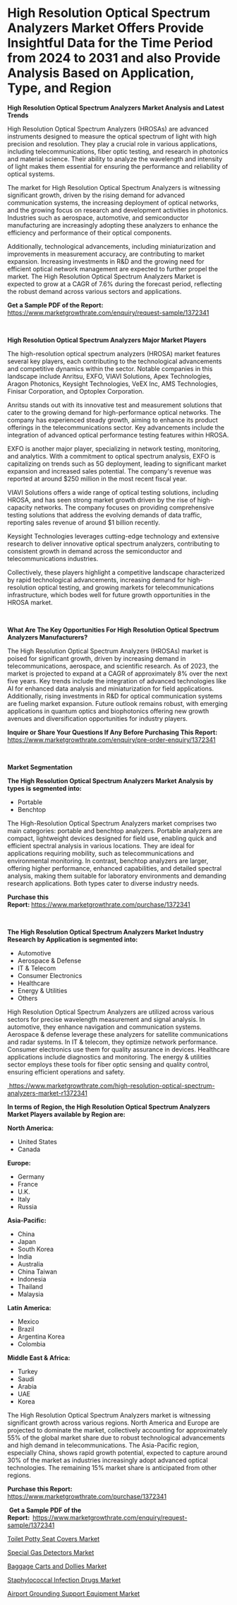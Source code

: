 <p><h1>High Resolution Optical Spectrum Analyzers Market Offers Provide Insightful Data for the Time Period from 2024 to 2031 and also Provide Analysis Based on Application, Type, and Region</h1></p><p><strong>High Resolution Optical Spectrum Analyzers Market Analysis and Latest Trends</strong></p>
<p><p>High Resolution Optical Spectrum Analyzers (HROSAs) are advanced instruments designed to measure the optical spectrum of light with high precision and resolution. They play a crucial role in various applications, including telecommunications, fiber optic testing, and research in photonics and material science. Their ability to analyze the wavelength and intensity of light makes them essential for ensuring the performance and reliability of optical systems.</p><p>The market for High Resolution Optical Spectrum Analyzers is witnessing significant growth, driven by the rising demand for advanced communication systems, the increasing deployment of optical networks, and the growing focus on research and development activities in photonics. Industries such as aerospace, automotive, and semiconductor manufacturing are increasingly adopting these analyzers to enhance the efficiency and performance of their optical components.</p><p>Additionally, technological advancements, including miniaturization and improvements in measurement accuracy, are contributing to market expansion. Increasing investments in R&D and the growing need for efficient optical network management are expected to further propel the market. The High Resolution Optical Spectrum Analyzers Market is expected to grow at a CAGR of 7.6% during the forecast period, reflecting the robust demand across various sectors and applications.</p></p>
<p><strong>Get a Sample PDF of the Report:&nbsp;</strong> <a href="https://www.marketgrowthrate.com/enquiry/request-sample/1372341">https://www.marketgrowthrate.com/enquiry/request-sample/1372341</a></p>
<p>&nbsp;</p>
<p><strong>High Resolution Optical Spectrum Analyzers Major Market Players</strong></p>
<p><p>The high-resolution optical spectrum analyzers (HROSA) market features several key players, each contributing to the technological advancements and competitive dynamics within the sector. Notable companies in this landscape include Anritsu, EXFO, VIAVI Solutions, Apex Technologies, Aragon Photonics, Keysight Technologies, VeEX Inc, AMS Technologies, Finisar Corporation, and Optoplex Corporation.</p><p>Anritsu stands out with its innovative test and measurement solutions that cater to the growing demand for high-performance optical networks. The company has experienced steady growth, aiming to enhance its product offerings in the telecommunications sector. Key advancements include the integration of advanced optical performance testing features within HROSA.</p><p>EXFO is another major player, specializing in network testing, monitoring, and analytics. With a commitment to optical spectrum analysis, EXFO is capitalizing on trends such as 5G deployment, leading to significant market expansion and increased sales potential. The company's revenue was reported at around $250 million in the most recent fiscal year.</p><p>VIAVI Solutions offers a wide range of optical testing solutions, including HROSA, and has seen strong market growth driven by the rise of high-capacity networks. The company focuses on providing comprehensive testing solutions that address the evolving demands of data traffic, reporting sales revenue of around $1 billion recently.</p><p>Keysight Technologies leverages cutting-edge technology and extensive research to deliver innovative optical spectrum analyzers, contributing to consistent growth in demand across the semiconductor and telecommunications industries.</p><p>Collectively, these players highlight a competitive landscape characterized by rapid technological advancements, increasing demand for high-resolution optical testing, and growing markets for telecommunications infrastructure, which bodes well for future growth opportunities in the HROSA market.</p></p>
<p>&nbsp;</p>
<p><strong>What Are The Key Opportunities For High Resolution Optical Spectrum Analyzers Manufacturers?</strong></p>
<p><p>The High Resolution Optical Spectrum Analyzers (HROSAs) market is poised for significant growth, driven by increasing demand in telecommunications, aerospace, and scientific research. As of 2023, the market is projected to expand at a CAGR of approximately 8% over the next five years. Key trends include the integration of advanced technologies like AI for enhanced data analysis and miniaturization for field applications. Additionally, rising investments in R&D for optical communication systems are fueling market expansion. Future outlook remains robust, with emerging applications in quantum optics and biophotonics offering new growth avenues and diversification opportunities for industry players.</p></p>
<p><strong>Inquire or Share Your Questions If Any Before Purchasing This Report:</strong> <a href="https://www.marketgrowthrate.com/enquiry/pre-order-enquiry/1372341">https://www.marketgrowthrate.com/enquiry/pre-order-enquiry/1372341</a></p>
<p>&nbsp;</p>
<p><strong>Market Segmentation</strong></p>
<p><strong>The High Resolution Optical Spectrum Analyzers Market Analysis by types is segmented into:</strong></p>
<p><ul><li>Portable</li><li>Benchtop</li></ul></p>
<p><p>The High-Resolution Optical Spectrum Analyzers market comprises two main categories: portable and benchtop analyzers. Portable analyzers are compact, lightweight devices designed for field use, enabling quick and efficient spectral analysis in various locations. They are ideal for applications requiring mobility, such as telecommunications and environmental monitoring. In contrast, benchtop analyzers are larger, offering higher performance, enhanced capabilities, and detailed spectral analysis, making them suitable for laboratory environments and demanding research applications. Both types cater to diverse industry needs.</p></p>
<p><strong>Purchase this Report:&nbsp;</strong><a href="https://www.marketgrowthrate.com/purchase/1372341">https://www.marketgrowthrate.com/purchase/1372341</a></p>
<p>&nbsp;</p>
<p><strong>The High Resolution Optical Spectrum Analyzers Market Industry Research by Application is segmented into:</strong></p>
<p><ul><li>Automotive</li><li>Aerospace & Defense</li><li>IT & Telecom</li><li>Consumer Electronics</li><li>Healthcare</li><li>Energy & Utilities</li><li>Others</li></ul></p>
<p><p>High Resolution Optical Spectrum Analyzers are utilized across various sectors for precise wavelength measurement and signal analysis. In automotive, they enhance navigation and communication systems. Aerospace & defense leverage these analyzers for satellite communications and radar systems. In IT & telecom, they optimize network performance. Consumer electronics use them for quality assurance in devices. Healthcare applications include diagnostics and monitoring. The energy & utilities sector employs these tools for fiber optic sensing and quality control, ensuring efficient operations and safety.</p></p>
<p><a href="https://www.marketgrowthrate.com/high-resolution-optical-spectrum-analyzers-market-r1372341">&nbsp;https://www.marketgrowthrate.com/high-resolution-optical-spectrum-analyzers-market-r1372341</a></p>
<p><strong>In terms of Region, the High Resolution Optical Spectrum Analyzers Market Players available by Region are:</strong></p>
<p>
    <p> <strong> North America: </strong>
        <ul>
            <li>United States</li>
            <li>Canada</li>
        </ul>
        </p> 
    <p> <strong> Europe: </strong>
        <ul>
            <li>Germany</li>
            <li>France</li>
            <li>U.K.</li>
            <li>Italy</li>
            <li>Russia</li>
        </ul>
        </p> 
    <p> <strong> Asia-Pacific: </strong>
        <ul>
            <li>China</li>
            <li>Japan</li>
            <li>South Korea</li>
            <li>India</li>
            <li>Australia</li>
            <li>China Taiwan</li>
            <li>Indonesia</li>
            <li>Thailand</li>
            <li>Malaysia</li>
        </ul>
        </p> 
    <p> <strong> Latin America: </strong>
        <ul>
            <li>Mexico</li>
            <li>Brazil</li>
            <li>Argentina Korea</li>
            <li>Colombia</li>
        </ul>
        </p> 
    <p> <strong> Middle East & Africa: </strong>
        <ul>
            <li>Turkey</li>
            <li>Saudi</li>
            <li>Arabia</li>
            <li>UAE</li>
            <li>Korea</li>
        </ul>
    </p>
    </p>
<p><p>The High Resolution Optical Spectrum Analyzers market is witnessing significant growth across various regions. North America and Europe are projected to dominate the market, collectively accounting for approximately 55% of the global market share due to robust technological advancements and high demand in telecommunications. The Asia-Pacific region, especially China, shows rapid growth potential, expected to capture around 30% of the market as industries increasingly adopt advanced optical technologies. The remaining 15% market share is anticipated from other regions.</p></p>
<p><strong>Purchase this Report: </strong><a href="https://www.marketgrowthrate.com/purchase/1372341">https://www.marketgrowthrate.com/purchase/1372341</a></p>
<p>&nbsp;<strong>Get a Sample PDF of the Report:&nbsp;&nbsp;</strong><a href="https://www.marketgrowthrate.com/enquiry/request-sample/1372341">https://www.marketgrowthrate.com/enquiry/request-sample/1372341</a></p>
<p><strong></strong></p>
<p><p><a href="https://medium.com/@bradomar67/market-forecasting-change-global-toilet-potty-seat-covers-market-dynamics-and-future-trends-2024-a2cfe14d3ba4">Toilet Potty Seat Covers Market</a></p><p><a href="https://medium.com/@zionmetz1960/future-trends-in-global-special-gas-detectors-market-market-insights-and-analysis-from-2024-to-904c766cbd90">Special Gas Detectors Market</a></p><p><a href="https://github.com/MarlinNader2023/Market-Research-Report-List-1/blob/main/baggage-carts-and-dollies-market.md">Baggage Carts and Dollies Market</a></p><p><a href="https://www.linkedin.com/pulse/global-staphylococcal-infection-drugs-industry-analysis-h4qte">Staphylococcal Infection Drugs Market</a></p><p><a href="https://github.com/santosh758595/Market-Research-Report-List-6/blob/main/airport-grounding-support-equipment-market.md">Airport Grounding Support Equipment Market</a></p></p>